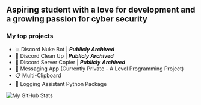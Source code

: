 ## Aspiring student with a love for development and a growing passion for cyber security

### My top projects
- 💥 Discord Nuke Bot | ***Publicly Archived***
- 🧹 Discord Clean Up | ***Publicly Archived***
- 📎 Discord Server Copier | ***Publicly Archived***
- 💬 Messaging App (Currently Private - A Level Programming Project)
- 📋 Multi-Clipboard
- 📒 Logging Assistant Python Package

<img alt="My GitHub Stats" src="https://github-readme-stats.vercel.app/api?username=Tyclonie&show_icons=true&hide_border=true&theme=merko" />
